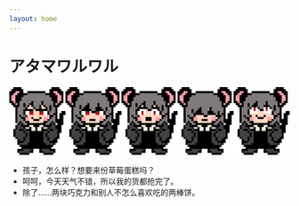 ```yaml
---
layout: home
---
```


# アタマワルワル

![アタマワルワル](/assets/images/atamawaruwaru.png)
* 孩子，怎么样？想要来份草莓蛋糕吗？
* 呵呵，今天天气不错，所以我的货都抢完了。
* 除了……两块巧克力和别人不怎么喜欢吃的两棒饼。
